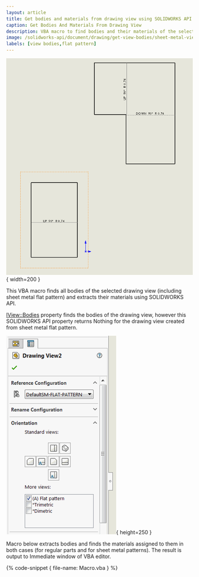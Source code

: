 ```yaml
---
layout: article
title: Get bodies and materials from drawing view using SOLIDWORKS API
caption: Get Bodies And Materials From Drawing View
description: VBA macro to find bodies and their materials of the selected drawing view (including sheet metal flat pattern) using SOLIDWORKS API
image: /solidworks-api/document/drawing/get-view-bodies/sheet-metal-views.png
labels: [view bodies,flat pattern]
---
```

![Flat pattern drawing views](sheet-metal-views.png){ width=200 }

This VBA macro finds all bodies of the selected drawing view (including sheet metal flat pattern) and extracts their materials using SOLIDWORKS API.

[IView::Bodies](http://help.solidworks.com/2017/english/api/sldworksapi/solidworks.interop.sldworks~solidworks.interop.sldworks.iview~bodies.html) property finds the bodies of the drawing view, however this SOLIDWORKS API property returns Nothing for the drawing view created from sheet metal flat pattern.

![Flat pattern is set in the drawing view property page](flat-pattern-view-settings.png){ height=250 }

Macro below extracts bodies and finds the materials assigned to them in both cases (for regular parts and for sheet metal patterns). The result is output to Immediate window of VBA editor.

{% code-snippet { file-name: Macro.vba } %}
